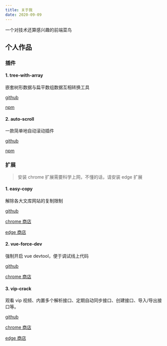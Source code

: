 ```yaml
---
title: 关于我
date: 2020-09-09
---
```


一个对技术还算感兴趣的前端菜鸟

## 个人作品

### 插件

#### 1. tree-with-array

嵌套树形数据与扁平数组数据互相转换工具

[github](https://github.com/hzmming/tree-with-array)

[npm](https://www.npmjs.com/package/tree-with-array)


#### 2. auto-scroll

一款简单地自动滚动插件

[github](https://github.com/hzmming/auto-scroll)

[npm](https://www.npmjs.com/package/simple-auto-scroll)

### 扩展

> 安装 chrome 扩展需要科学上网，不懂的话，请安装 edge 扩展

#### 1. easy-copy

解除各大文库网站的复制限制

[github](https://github.com/hzmming/easy-copy)

[chrome 商店](https://chrome.google.com/webstore/detail/easy-copy/elcaegdandcagckkngpjelhgeakcmeif)

[edge 商店](https://microsoftedge.microsoft.com/addons/detail/easy-copy/idaphphmgemeopcffdifdfniecjjllkl)

#### 2. vue-force-dev

强制开启 vue devtool，便于调试线上代码

[github](https://github.com/hzmming/vue-force-dev)

[chrome 商店](https://chrome.google.com/webstore/detail/vue-force-dev/oohfffedbkbjnbpbbedapppafmlnccmb)

#### 3. vip-crack

观看 vip 视频、内置多个解析接口、定期自动同步接口、创建接口、导入/导出接口等。

[github](https://github.com/hzmming/vip-crack)

[chrome 商店](https://chrome.google.com/webstore/detail/vip-crack/mmephpcmjcplemnjjjohocfgijndcnbn)

[edge 商店](https://microsoftedge.microsoft.com/addons/detail/vip-crack/aaeahljlflcjcbjjadhmcjhengibdonm)

